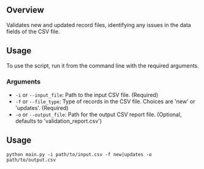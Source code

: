 ## Overview
Validates new and updated record files, identifying any issues in the data fields of the CSV file.

## Usage
To use the script, run it from the command line with the required arguments.

### Arguments
- `-i` or `--input_file`: Path to the input CSV file. (Required)
- `-f` or `--file_type`: Type of records in the CSV file. Choices are 'new' or 'updates'. (Required)
- `-o` or `--output_file`: Path for the output CSV report file. (Optional, defaults to 'validation_report.csv')

## Usage
```
python main.py -i path/to/input.csv -f new|updates -o path/to/output.csv
```